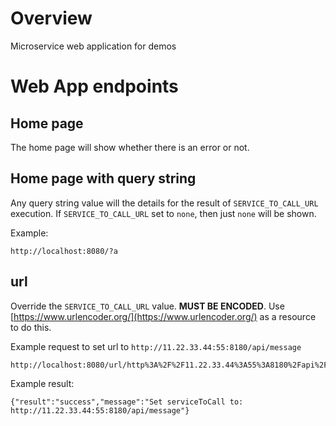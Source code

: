 # Overview

Microservice web application for demos

# Web App endpoints

## Home page

The home page will show whether there is an error or not.

## Home page with query string

Any query string value will the details for the result of `SERVICE_TO_CALL_URL` execution.  If `SERVICE_TO_CALL_URL` set to `none`, then just `none` will be shown.

Example:

```
http://localhost:8080/?a
```

## url

Override the `SERVICE_TO_CALL_URL` value.  **MUST BE ENCODED**. Use [https://www.urlencoder.org/](https://www.urlencoder.org/) as a resource to do this.

Example request to set url to `http://11.22.33.44:55:8180/api/message`

```
http://localhost:8080/url/http%3A%2F%2F11.22.33.44%3A55%3A8180%2Fapi%2Fmessage
```

Example result:

```
{"result":"success","message":"Set serviceToCall to: http://11.22.33.44:55:8180/api/message"}
```
